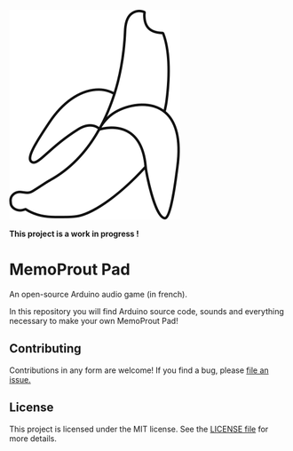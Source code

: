 ![](https://raw.githubusercontent.com/kaelhem/memoprout/master/resources/logo.svg?sanitize=true)


**This project is a work in progress !**


# MemoProut Pad
An open-source Arduino audio game (in french).

In this repository you will find Arduino source code, sounds and everything necessary to make your own MemoProut Pad!

## Contributing

Contributions in any form are welcome! If you find a bug, please [file an issue.](https://github.com/kaelhem/memoprout/issues)

## License

This project is licensed under the MIT license. See the [LICENSE file](./LICENSE.md) for more details.
